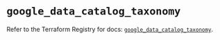 # `google_data_catalog_taxonomy`

Refer to the Terraform Registry for docs: [`google_data_catalog_taxonomy`](https://registry.terraform.io/providers/hashicorp/google/6.28.0/docs/resources/data_catalog_taxonomy).
